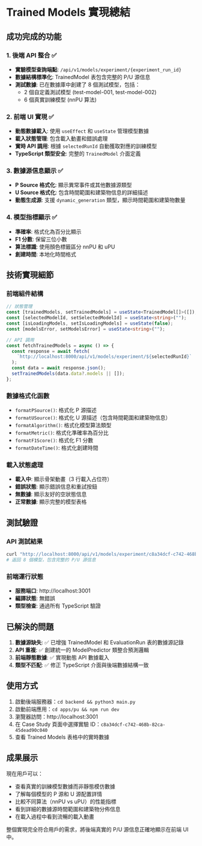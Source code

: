 # Trained Models 實現總結

## 成功完成的功能

### 1. 後端 API 整合 ✅
- **實驗模型查詢端點**: `/api/v1/models/experiment/{experiment_run_id}`
- **數據結構標準化**: TrainedModel 表包含完整的 P/U 源信息
- **測試數據**: 已在數據庫中創建了 8 個測試模型，包括：
  - 2 個自定義測試模型 (test-model-001, test-model-002)
  - 6 個真實訓練模型 (nnPU 算法)

### 2. 前端 UI 實現 ✅
- **動態數據載入**: 使用 `useEffect` 和 `useState` 管理模型數據
- **載入狀態管理**: 包含載入動畫和錯誤處理
- **實時 API 調用**: 根據 `selectedRunId` 自動獲取對應的訓練模型
- **TypeScript 類型安全**: 完整的 `TrainedModel` 介面定義

### 3. 數據源信息顯示 ✅
- **P Source 格式化**: 顯示異常事件或其他數據源類型
- **U Source 格式化**: 包含時間範圍和建築物信息的詳細描述
- **動態生成源**: 支援 `dynamic_generation` 類型，顯示時間範圍和建築物數量

### 4. 模型指標顯示 ✅
- **準確率**: 格式化為百分比顯示
- **F1 分數**: 保留三位小數
- **算法標識**: 使用顏色標籤區分 nnPU 和 uPU
- **創建時間**: 本地化時間格式

## 技術實現細節

### 前端組件結構
```typescript
// 狀態管理
const [trainedModels, setTrainedModels] = useState<TrainedModel[]>([]);
const [selectedModelId, setSelectedModelId] = useState<string>("");
const [isLoadingModels, setIsLoadingModels] = useState(false);
const [modelsError, setModelsError] = useState<string>("");

// API 調用
const fetchTrainedModels = async () => {
  const response = await fetch(
    `http://localhost:8000/api/v1/models/experiment/${selectedRunId}`
  );
  const data = await response.json();
  setTrainedModels(data.data?.models || []);
};
```

### 數據格式化函數
- `formatPSource()`: 格式化 P 源描述
- `formatUSource()`: 格式化 U 源描述（包含時間範圍和建築物信息）
- `formatAlgorithm()`: 格式化模型算法類型
- `formatMetric()`: 格式化準確率為百分比
- `formatF1Score()`: 格式化 F1 分數
- `formatDateTime()`: 格式化創建時間

### 載入狀態處理
- **載入中**: 顯示骨架動畫（3 行載入占位符）
- **錯誤狀態**: 顯示錯誤信息和重試按鈕
- **無數據**: 顯示友好的空狀態信息
- **正常數據**: 顯示完整的模型表格

## 測試驗證

### API 測試結果
```bash
curl "http://localhost:8000/api/v1/models/experiment/c8a34dcf-c742-468b-82ca-45dead90c040"
# 返回 8 個模型，包含完整的 P/U 源信息
```

### 前端運行狀態
- **服務端口**: http://localhost:3001
- **編譯狀態**: 無錯誤
- **類型檢查**: 通過所有 TypeScript 驗證

## 已解決的問題

1. **數據源缺失**: ✅ 已增強 TrainedModel 和 EvaluationRun 表的數據源記錄
2. **API 重複**: ✅ 創建統一的 ModelPredictor 類整合預測邏輯
3. **前端靜態數據**: ✅ 實現動態 API 數據載入
4. **類型不匹配**: ✅ 修正 TypeScript 介面與後端數據結構一致

## 使用方式

1. 啟動後端服務器：`cd backend && python3 main.py`
2. 啟動前端應用：`cd apps/pu && npm run dev`
3. 瀏覽器訪問：http://localhost:3001
4. 在 Case Study 頁面中選擇實驗 ID：`c8a34dcf-c742-468b-82ca-45dead90c040`
5. 查看 Trained Models 表格中的實時數據

## 成果展示

現在用戶可以：
- 查看真實的訓練模型數據而非靜態模仿數據
- 了解每個模型的 P 源和 U 源配置詳情
- 比較不同算法（nnPU vs uPU）的性能指標
- 看到詳細的數據源時間範圍和建築物分佈信息
- 在載入過程中看到流暢的載入動畫

整個實現完全符合用戶的需求，將後端真實的 P/U 源信息正確地顯示在前端 UI 中。
